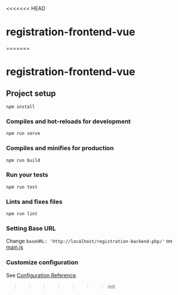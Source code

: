 <<<<<<< HEAD
# registration-frontend-vue
=======
# registration-frontend-vue

## Project setup
```
npm install
```

### Compiles and hot-reloads for development
```
npm run serve
```

### Compiles and minifies for production
```
npm run build
```

### Run your tests
```
npm run test
```

### Lints and fixes files
```
npm run lint
```

### Setting Base URL
Change `baseURL: 'http://localhost/registration-backend-php/'` on [main.js](https://github.com/cristarra/registration-frontend-vue/blob/master/src/main.js)

### Customize configuration
See [Configuration Reference](https://cli.vuejs.org/config/).
>>>>>>> init
